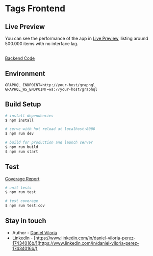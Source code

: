 # Tags Frontend

## Live Preview
You can see the performance of the app in 
[Live Preview](http://159.203.88.25:8000), 
listing around 500.000 items with no interface lag.

<br/>[Backend Code](https://github.com/davp00/tags-backend)

## Environment
```dotenv
GRAPHQL_ENDPOINT=http://your-host/graphql
GRAPHQL_WS_ENDPOINT=ws://your-host/graphql
```


## Build Setup

```bash
# install dependencies
$ npm install

# serve with hot reload at localhost:8000
$ npm run dev

# build for production and launch server
$ npm run build
$ npm run start

```
## Test
[Coverage Report](http://159.203.88.25:8082/)
```bash
# unit tests
$ npm run test

# test coverage
$ npm run test:cov
```

## Stay in touch

- Author - [Daniel Viloria](https://github.com/davp00)
- LinkedIn - [https://www.linkedin.com/in/daniel-viloria-perez-17434016b/](https://www.linkedin.com/in/daniel-viloria-perez-17434016b/)

